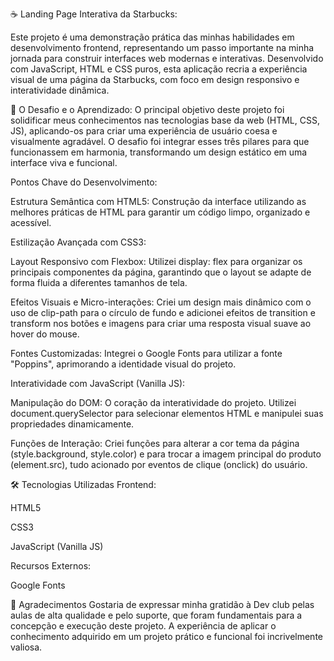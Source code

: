 ☕ Landing Page Interativa da Starbucks:

Este projeto é uma demonstração prática das minhas habilidades em desenvolvimento frontend, representando um passo importante na minha jornada para construir interfaces web modernas e interativas. Desenvolvido com JavaScript, HTML e CSS puros, esta aplicação recria a experiência visual de uma página da Starbucks, com foco em design responsivo e interatividade dinâmica.

🚀 O Desafio e o Aprendizado:
O principal objetivo deste projeto foi solidificar meus conhecimentos nas tecnologias base da web (HTML, CSS, JS), aplicando-os para criar uma experiência de usuário coesa e visualmente agradável. O desafio foi integrar esses três pilares para que funcionassem em harmonia, transformando um design estático em uma interface viva e funcional.

Pontos Chave do Desenvolvimento:

Estrutura Semântica com HTML5: Construção da interface utilizando as melhores práticas de HTML para garantir um código limpo, organizado e acessível.

Estilização Avançada com CSS3:

Layout Responsivo com Flexbox: Utilizei display: flex para organizar os principais componentes da página, garantindo que o layout se adapte de forma fluida a diferentes tamanhos de tela.

Efeitos Visuais e Micro-interações: Criei um design mais dinâmico com o uso de clip-path para o círculo de fundo e adicionei efeitos de transition e transform nos botões e imagens para criar uma resposta visual suave ao hover do mouse.

Fontes Customizadas: Integrei o Google Fonts para utilizar a fonte "Poppins", aprimorando a identidade visual do projeto.

Interatividade com JavaScript (Vanilla JS):

Manipulação do DOM: O coração da interatividade do projeto. Utilizei document.querySelector para selecionar elementos HTML e manipulei suas propriedades dinamicamente.

Funções de Interação: Criei funções para alterar a cor tema da página (style.background, style.color) e para trocar a imagem principal do produto (element.src), tudo acionado por eventos de clique (onclick) do usuário.

🛠️ Tecnologias Utilizadas
Frontend:

HTML5

CSS3

JavaScript (Vanilla JS)

Recursos Externos:

Google Fonts

🙏 Agradecimentos
Gostaria de expressar minha gratidão à Dev club pelas aulas de alta qualidade e pelo suporte, que foram fundamentais para a concepção e execução deste projeto. A experiência de aplicar o conhecimento adquirido em um projeto prático e funcional foi incrivelmente valiosa.

